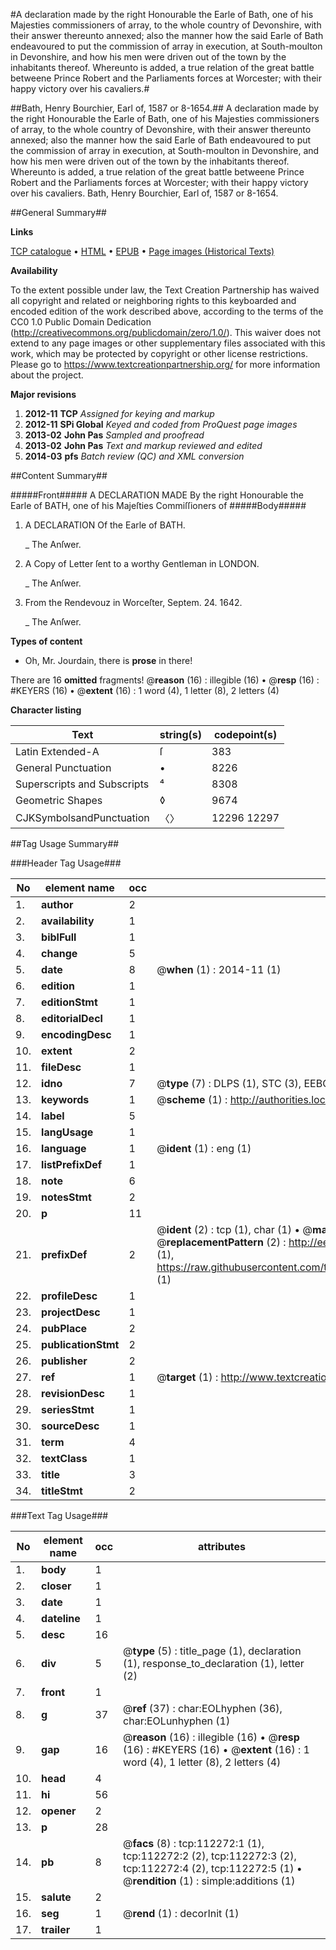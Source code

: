 #A declaration made by the right Honourable the Earle of Bath, one of his Majesties commissioners of array, to the whole country of Devonshire, with their answer thereunto annexed; also the manner how the said Earle of Bath endeavoured to put the commission of array in execution, at South-moulton in Devonshire, and how his men were driven out of the town by the inhabitants thereof. Whereunto is added, a true relation of the great battle betweene Prince Robert and the Parliaments forces at Worcester; with their happy victory over his cavaliers.#

##Bath, Henry Bourchier, Earl of, 1587 or 8-1654.##
A declaration made by the right Honourable the Earle of Bath, one of his Majesties commissioners of array, to the whole country of Devonshire, with their answer thereunto annexed; also the manner how the said Earle of Bath endeavoured to put the commission of array in execution, at South-moulton in Devonshire, and how his men were driven out of the town by the inhabitants thereof. Whereunto is added, a true relation of the great battle betweene Prince Robert and the Parliaments forces at Worcester; with their happy victory over his cavaliers.
Bath, Henry Bourchier, Earl of, 1587 or 8-1654.

##General Summary##

**Links**

[TCP catalogue](http://www.ota.ox.ac.uk/tcp/)  • 
[HTML](http://tei.it.ox.ac.uk/tcp/Texts-HTML/free/A76/A76111.html)  • 
[EPUB](http://tei.it.ox.ac.uk/tcp/Texts-EPUB/free/A76/A76111.epub) • 
[Page images (Historical Texts)](https://historicaltexts.jisc.ac.uk/eebo-99860163e)

**Availability**

To the extent possible under law, the Text Creation Partnership has waived all copyright and related or neighboring rights to this keyboarded and encoded edition of the work described above, according to the terms of the CC0 1.0 Public Domain Dedication (http://creativecommons.org/publicdomain/zero/1.0/). This waiver does not extend to any page images or other supplementary files associated with this work, which may be protected by copyright or other license restrictions. Please go to https://www.textcreationpartnership.org/ for more information about the project.

**Major revisions**

1. __2012-11__ __TCP__ *Assigned for keying and markup*
1. __2012-11__ __SPi Global__ *Keyed and coded from ProQuest page images*
1. __2013-02__ __John Pas__ *Sampled and proofread*
1. __2013-02__ __John Pas__ *Text and markup reviewed and edited*
1. __2014-03__ __pfs__ *Batch review (QC) and XML conversion*

##Content Summary##

#####Front#####
A DECLARATION MADE By the right Honourable the Earle of BATH, one of his Majeſties Commiſſioners of 
#####Body#####

1. A DECLARATION Of the Earle of BATH.

    _ The Anſwer.

1. A Copy of Letter ſent to a worthy Gentleman in LONDON.

    _ The Anſwer.

1. From the Rendevouz in Worceſter, Septem. 24. 1642.

    _ The Anſwer.

**Types of content**

  * Oh, Mr. Jourdain, there is **prose** in there!

There are 16 **omitted** fragments! 
 @__reason__ (16) : illegible (16)  •  @__resp__ (16) : #KEYERS (16)  •  @__extent__ (16) : 1 word (4), 1 letter (8), 2 letters (4)

**Character listing**


|Text|string(s)|codepoint(s)|
|---|---|---|
|Latin Extended-A|ſ|383|
|General Punctuation|•|8226|
|Superscripts             and Subscripts|⁴|8308|
|Geometric Shapes|◊|9674|
|CJKSymbolsandPunctuation|〈〉|12296 12297|

##Tag Usage Summary##

###Header Tag Usage###

|No|element name|occ|attributes|
|---|---|---|---|
|1.|__author__|2||
|2.|__availability__|1||
|3.|__biblFull__|1||
|4.|__change__|5||
|5.|__date__|8| @__when__ (1) : 2014-11 (1)|
|6.|__edition__|1||
|7.|__editionStmt__|1||
|8.|__editorialDecl__|1||
|9.|__encodingDesc__|1||
|10.|__extent__|2||
|11.|__fileDesc__|1||
|12.|__idno__|7| @__type__ (7) : DLPS (1), STC (3), EEBO-CITATION (1), PROQUEST (1), VID (1)|
|13.|__keywords__|1| @__scheme__ (1) : http://authorities.loc.gov/ (1)|
|14.|__label__|5||
|15.|__langUsage__|1||
|16.|__language__|1| @__ident__ (1) : eng (1)|
|17.|__listPrefixDef__|1||
|18.|__note__|6||
|19.|__notesStmt__|2||
|20.|__p__|11||
|21.|__prefixDef__|2| @__ident__ (2) : tcp (1), char (1)  •  @__matchPattern__ (2) : ([0-9\-]+):([0-9IVX]+) (1), (.+) (1)  •  @__replacementPattern__ (2) : http://eebo.chadwyck.com/downloadtiff?vid=$1&page=$2 (1), https://raw.githubusercontent.com/textcreationpartnership/Texts/master/tcpchars.xml#$1 (1)|
|22.|__profileDesc__|1||
|23.|__projectDesc__|1||
|24.|__pubPlace__|2||
|25.|__publicationStmt__|2||
|26.|__publisher__|2||
|27.|__ref__|1| @__target__ (1) : http://www.textcreationpartnership.org/docs/. (1)|
|28.|__revisionDesc__|1||
|29.|__seriesStmt__|1||
|30.|__sourceDesc__|1||
|31.|__term__|4||
|32.|__textClass__|1||
|33.|__title__|3||
|34.|__titleStmt__|2||


###Text Tag Usage###

|No|element name|occ|attributes|
|---|---|---|---|
|1.|__body__|1||
|2.|__closer__|1||
|3.|__date__|1||
|4.|__dateline__|1||
|5.|__desc__|16||
|6.|__div__|5| @__type__ (5) : title_page (1), declaration (1), response_to_declaration (1), letter (2)|
|7.|__front__|1||
|8.|__g__|37| @__ref__ (37) : char:EOLhyphen (36), char:EOLunhyphen (1)|
|9.|__gap__|16| @__reason__ (16) : illegible (16)  •  @__resp__ (16) : #KEYERS (16)  •  @__extent__ (16) : 1 word (4), 1 letter (8), 2 letters (4)|
|10.|__head__|4||
|11.|__hi__|56||
|12.|__opener__|2||
|13.|__p__|28||
|14.|__pb__|8| @__facs__ (8) : tcp:112272:1 (1), tcp:112272:2 (2), tcp:112272:3 (2), tcp:112272:4 (2), tcp:112272:5 (1)  •  @__rendition__ (1) : simple:additions (1)|
|15.|__salute__|2||
|16.|__seg__|1| @__rend__ (1) : decorInit (1)|
|17.|__trailer__|1||
